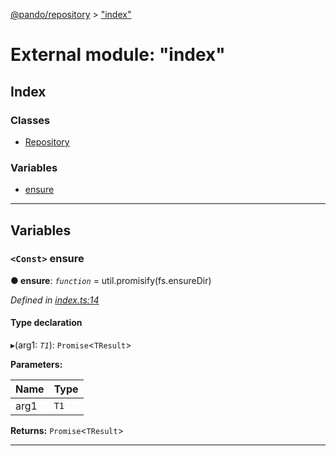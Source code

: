 [@pando/repository](../README.md) > ["index"](../modules/_index_.md)

# External module: "index"

## Index

### Classes

* [Repository](../classes/_index_.repository.md)

### Variables

* [ensure](_index_.md#ensure)

---

## Variables

<a id="ensure"></a>

### `<Const>` ensure

**● ensure**: *`function`* =  util.promisify(fs.ensureDir)

*Defined in [index.ts:14](https://github.com/ryhope/pando/blob/21d335be/packages/repository/src/index.ts#L14)*

#### Type declaration
▸(arg1: *`T1`*): `Promise`<`TResult`>

**Parameters:**

| Name | Type |
| ------ | ------ |
| arg1 | `T1` |

**Returns:** `Promise`<`TResult`>

___

